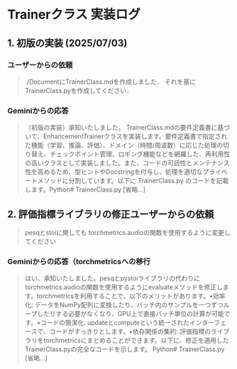 # Trainerクラス 実装ログ
## 1. 初版の実装 (2025/07/03)

### ユーザーからの依頼
> ./DocumentにTrainerClass.mdを作成しました． それを基にTrainerClass.pyを作成してください．

### Geminiからの応答
> （初版の実装）承知いたしました。 TrainerClass.mdの要件定義書に基づいて、EnhancementTrainerクラスを実装します。要件定義書で指定された機能（学習、推論、評価）、ドメイン（時間/周波数）に応じた処理の切り替え、チェックポイント管理、ロギング機能などを網羅した、再利用性の高いクラスとして実装しました。また、コードの可読性とメンテナンス性を高めるため、型ヒントやDocstringを付与し、処理を適切なプライベートメソッドに分割しています。以下に TrainerClass.py のコードを記載します。Python# TrainerClass.py
> [省略...]

## 2. 評価指標ライブラリの修正ユーザーからの依頼
>pesqとstoiに関しても torchmetrics.audioの関数を使用するように変更してください
### Geminiからの応答（torchmetricsへの移行
> はい、承知いたしました。pesqとpystoiライブラリの代わりにtorchmetrics.audioの関数を使用するようにevaluateメソッドを修正します。torchmetricsを利用することで、以下のメリットがあります。•効率化: データをNumPy配列に変換したり、バッチ内のサンプルを一つずつループしたりする必要がなくなり、GPU上で直接バッチ単位の計算が可能です。•コードの簡潔化: updateとcomputeという統一されたインターフェースで、コードがすっきりとします。•依存関係の集約: 評価指標のライブラリをtorchmetricsにまとめることができます。以下に、修正を適用したTrainerClass.pyの完全なコードを示します。 Python# TrainerClass.py
> [省略...]

